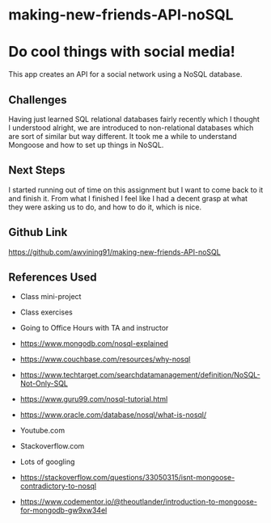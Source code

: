 # making-new-friends-API-noSQL

# Do cool things with social media!

This app creates an API for a social network using a NoSQL database.

## Challenges

Having just learned SQL relational databases fairly recently which I thought I understood alright, we are introduced to non-relational databases which are sort of similar but way different. It took me a while to understand Mongoose and how to set up things in NoSQL.

## Next Steps

I started running out of time on this assignment but I want to come back to it and finish it. From what I finished I feel like I had a decent grasp at what they were asking us to do, and how to do it, which is nice.

## Github Link

https://github.com/awvining91/making-new-friends-API-noSQL


## References Used

- Class mini-project

- Class exercises

- Going to Office Hours with TA and instructor

- https://www.mongodb.com/nosql-explained

- https://www.couchbase.com/resources/why-nosql

- https://www.techtarget.com/searchdatamanagement/definition/NoSQL-Not-Only-SQL

- https://www.guru99.com/nosql-tutorial.html

- https://www.oracle.com/database/nosql/what-is-nosql/

- Youtube.com

- Stackoverflow.com

- Lots of googling 

- https://stackoverflow.com/questions/33050315/isnt-mongoose-contradictory-to-nosql

- https://www.codementor.io/@theoutlander/introduction-to-mongoose-for-mongodb-gw9xw34el










